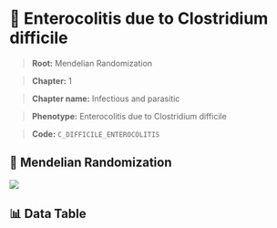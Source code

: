# 🧪 Enterocolitis due to Clostridium difficile

> **Root:** Mendelian Randomization

> **Chapter:** 1  

> **Chapter name:** Infectious and parasitic

> **Phenotype:** Enterocolitis due to Clostridium difficile  

> **Code:** `C_DIFFICILE_ENTEROCOLITIS`

## 🧬 Mendelian Randomization  

<img src="/MR/Figures/Forward/C_DIFFICILE_ENTEROCOLITIS.png"/>

## 📊 Data Table

<CsvTableMRF src="/MR_Data/Forward/C_DIFFICILE_ENTEROCOLITIS.csv"/>
